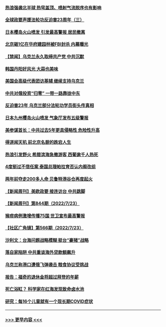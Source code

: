 #### [热浪强袭北半球 热穹盖顶、喷射气流脱序也有影响](../pages/prog202/a103486705.md?t=07251201) 
#### [全球政要声援法轮功反迫害23周年（三）](../pages/prog202/a103486595.md?t=07251201) 
#### [日本樱岛火山喷发 引发最高警报 居民撤离](../pages/prog202/a103486580.md?t=07251201) 
#### [北京砸1亿在华府建园林被FBI封杀 内幕曝光](../pages/prog202/a103486558.md?t=07251201) 
#### [【禁闻】乌克兰永久取缔共产党 中共沉默](../pages/prog202/a103486491.md?t=07251201) 
#### [韩国丹阳好风光 大蒜也美味](../pages/prog202/a103486457.md?t=07251201) 
#### [美国会高级代表团访基辅 继续支持乌克兰](../pages/prog202/a103486448.md?t=07251201) 
#### [中共对俄投资“归零” 一带一路靠拢中东](../pages/prog202/a103486428.md?t=07251201) 
#### [反迫害23年 乌克兰部分法轮功学员街头传真相](../pages/prog202/a103486446.md?t=07251201) 
#### [日本九州樱岛火山喷发 气象厅发布五级警报](../pages/prog202/a103486419.md?t=07251201) 
#### [美参谋首长：中共过去5年更具侵略性 危险性升高](../pages/prog202/a103486411.md?t=07251201) 
#### [得道闻天机 前北京名厨的跌宕人生](../pages/prog202/a103486372.md?t=07251201) 
#### [热浪引发野火 希腊滨海急撤游客 西葡逾千人热死](../pages/prog202/a103486339.md?t=07251201) 
#### [4度挺过不信任案 泰国总理帕拉育否认内阁改组](../pages/prog202/a103486332.md?t=07251201) 
#### [两年前夺走200多人命 贝鲁特港谷仓再度起火](../pages/prog202/a103486307.md?t=07251201) 
#### [【新闻周刊】美欧政要 接连访台 中共跳脚](../pages/prog202/a103486209.md?t=07251201) 
#### [【新闻周刊】第844期（2022/7/23）](../pages/prog202/a103486213.md?t=07251201) 
#### [猴痘病例激增传播75国 世卫宣布最高警报](../pages/prog202/a103486110.md?t=07251201) 
#### [【社区广角镜】第566期（2022/7/23）](../pages/prog202/a103486078.md?t=07251201) 
#### [沙利文：台海问题战略模糊 挺台“豪猪”战略](../pages/prog202/a103485983.md?t=07251201) 
#### [落自家陷阱 中共重谈海外贷款额飙升](../pages/prog202/a103485977.md?t=07251201) 
#### [乌克兰称港口遭俄飞弹袭击 粮食协议受挑战](../pages/prog202/a103485990.md?t=07251201) 
#### [报告：福奇的退休金将超过拜登的年薪](../pages/prog202/a103485881.md?t=07251201) 
#### [死亡浴缸？ 科学家在红海发现致命卤水池](../pages/prog202/a103485884.md?t=07251201) 
#### [研究：每16个儿童就有一个现长期COVID症状](../pages/prog202/a103485888.md?t=07251201) 

----
#### [ >>> 更早内容 <<< ](../indexes/prog202-earlier.md)
